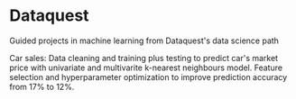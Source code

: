 # Dataquest
Guided projects in machine learning from Dataquest's data science path

Car sales:
Data cleaning and training plus testing to predict car's market price with univariate and multivarite k-nearest neighbours model. Feature selection and hyperparameter optimization to improve prediction accuracy from 17% to 12%.


